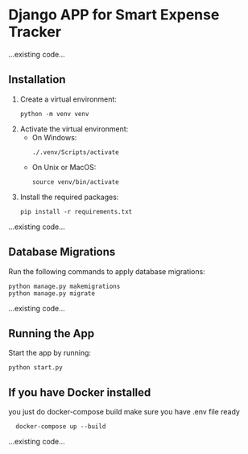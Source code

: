 # Django APP for Smart Expense Tracker

...existing code...

## Installation

1. Create a virtual environment:
   ```
   python -m venv venv
   ```
2. Activate the virtual environment:
   - On Windows:
     ```
     ./.venv/Scripts/activate
     ```
   - On Unix or MacOS:
     ```
     source venv/bin/activate
     ```
3. Install the required packages:
   ```
   pip install -r requirements.txt
   ```

...existing code...

## Database Migrations

Run the following commands to apply database migrations:
```
python manage.py makemigrations
python manage.py migrate
```

...existing code...

## Running the App

Start the app by running:
```
python start.py
```

## If you have Docker installed
you just do docker-compose build
make sure you have .env file ready

      docker-compose up --build

...existing code...
